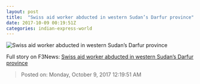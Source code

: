 ```yaml
---
layout: post
title:  "Swiss aid worker abducted in western Sudan’s Darfur province"
date: 2017-10-09 00:19:51Z
categories: indian-express-world
---
```


![Swiss aid worker abducted in western Sudan’s Darfur province](http://images.indianexpress.com/2017/04/sudan-7591.jpg?w=759)




Full story on F3News: [Swiss aid worker abducted in western Sudan’s Darfur province](http://www.f3nws.com/n/VEHekH)

> Posted on: Monday, October 9, 2017 12:19:51 AM
